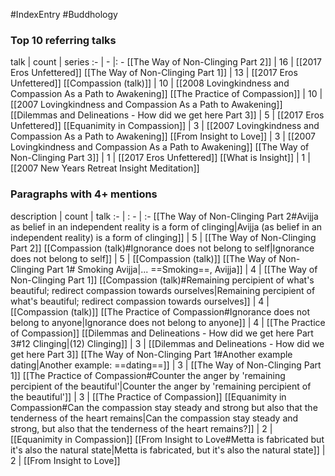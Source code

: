 #IndexEntry #Buddhology

### Top 10 referring talks
talk | count | series
:- | - |: -
[[The Way of Non-Clinging Part 2]] | 16 | [[2017 Eros Unfettered]]
[[The Way of Non-Clinging Part 1]] | 13 | [[2017 Eros Unfettered]]
[[Compassion (talk)]] | 10 | [[2008 Lovingkindness and Compassion As a Path to Awakening]]
[[The Practice of Compassion]] | 10 | [[2007 Lovingkindness and Compassion As a Path to Awakening]]
[[Dilemmas and Delineations - How did we get here Part 3]] | 5 | [[2017 Eros Unfettered]]
[[Equanimity in Compassion]] | 3 | [[2007 Lovingkindness and Compassion As a Path to Awakening]]
[[From Insight to Love]] | 3 | [[2007 Lovingkindness and Compassion As a Path to Awakening]]
[[The Way of Non-Clinging Part 3]] | 1 | [[2017 Eros Unfettered]]
[[What is Insight]] | 1 | [[2007 New Years Retreat Insight Meditation]]

### Paragraphs with 4+ mentions
description | count | talk
:- | : - | :-
[[The Way of Non-Clinging Part 2#Avijja as belief in an independent reality is a form of clinging\|Avijja (as belief in an independent reality) is a form of clinging]] | 5 | [[The Way of Non-Clinging Part 2]]
[[Compassion (talk)#Ignorance does not belong to self\|Ignorance does not belong to self]] | 5 | [[Compassion (talk)]]
[[The Way of Non-Clinging Part 1# Smoking Avijja\|... ==Smoking==, Avijja]] | 4 | [[The Way of Non-Clinging Part 1]]
[[Compassion (talk)#Remaining percipient of what's beautiful; redirect compassion towards ourselves\|Remaining percipient of what's beautiful; redirect compassion towards ourselves]] | 4 | [[Compassion (talk)]]
[[The Practice of Compassion#Ignorance does not belong to anyone\|Ignorance does not belong to anyone]] | 4 | [[The Practice of Compassion]]
[[Dilemmas and Delineations - How did we get here Part 3#12 Clinging\|(12) Clinging]] | 3 | [[Dilemmas and Delineations - How did we get here Part 3]]
[[The Way of Non-Clinging Part 1#Another example dating\|Another example: ==dating==]] | 3 | [[The Way of Non-Clinging Part 1]]
[[The Practice of Compassion#Counter the anger by 'remaining percipient of the beautiful'\|Counter the anger by 'remaining percipient of the beautiful']] | 3 | [[The Practice of Compassion]]
[[Equanimity in Compassion#Can the compassion stay steady and strong but also that the tenderness of the heart remains\|Can the compassion stay steady and strong, but also that the tenderness of the heart remains?]] | 2 | [[Equanimity in Compassion]]
[[From Insight to Love#Metta is fabricated but it's also the natural state\|Metta is fabricated, but it's also the natural state]] | 2 | [[From Insight to Love]]

